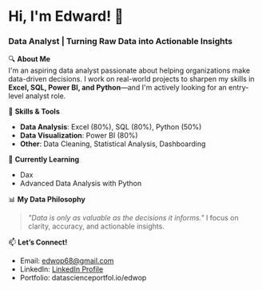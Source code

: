 # Hi, I'm Edward! 👋  
### Data Analyst | Turning Raw Data into Actionable Insights  

🔍 **About Me**  
I'm an aspiring data analyst passionate about helping organizations make data-driven decisions. I work on real-world projects to sharpen my skills in **Excel, SQL, Power BI, and Python**—and I'm actively looking for an entry-level analyst role.  

🚀 **Skills & Tools**  
- **Data Analysis**: Excel (80%), SQL (80%), Python (50%)  
- **Data Visualization**: Power BI (80%) 
- **Other**: Data Cleaning, Statistical Analysis, Dashboarding   

🌱 **Currently Learning**  
- Dax   
- Advanced Data Analysis with Python 

📊 **My Data Philosophy**  
> *"Data is only as valuable as the decisions it informs."* I focus on clarity, accuracy, and actionable insights.  

📫 **Let’s Connect!**  
- Email: [edwop68@gmail.com](mailto:edwop68@gmail.com)  
- LinkedIn: [LinkedIn Profile](https://www.linkedin.com/in/edward-opare-yeboah/)   
- Portfolio: datascienceportfol.io/edwop

